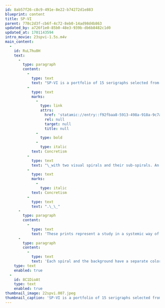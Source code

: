 ```yaml
---
id: 8ab57f26-c8c9-491e-8e22-b74272d1e883
blueprint: content
title: SP-VI
parent: 778c2d3f-cb6f-4c72-8eb0-14ad98d4b863
updated_by: a726f1e0-85b0-48e3-939b-db6b8482c1d0
updated_at: 1701143594
intro_movie: 23spvi-1.5s.m4v
main_content:
  -
    id: RuL7hu0H
    text:
      -
        type: paragraph
        content:
          -
            type: text
            text: "SP-VI is a portfolio of 15 serigraphs selected from experiments in\_"
          -
            type: text
            marks:
              -
                type: link
                attrs:
                  href: 'statamic://entry::f92fbaa8-5913-498a-918a-9c7a54622ea5'
                  rel: null
                  target: null
                  title: null
              -
                type: bold
              -
                type: italic
            text: Concretism
          -
            type: text
            text: "\_with two visual spirals and their sub-spirals. An edition of 35 copies were produced in 1968. The prints (made during a three-year period, 1965-68) resulted from studies using only this pattern of two main spirals and their sub-spirals. From these studies fifteen were selected to become this limited-edition portfolio of serigraphs. It serves also as an early example of Tom’s interest into\_"
          -
            type: text
            marks:
              -
                type: italic
            text: Concretism
          -
            type: text
            text: ".\_\_"
      -
        type: paragraph
        content:
          -
            type: text
            text: 'These prints represent a study in a systemic way of two interactive spirals. This involves two basic spirals (“A” and “B”) each having sub-spirals (“a” and “b”). The main two spirals are made up of a total of 612 squares, each square of the same size. Each main spiral has a subset of squares in the center of each main square. The squares in the sub-spirals change in size in a pattern of enlargement or reduction via 8 sizes. Furthermore, these changes start in the center of spirals A and B, then (moving counterclockwise) the squares in spiral “a” change from size 1 to size 8, then continue to get smaller to size 1 again. This pattern continues. At the same time the other set moves in an opposite way, starting with the largest size, going smaller, then getting larger again. This basic system remains constant throughout this series.'
      -
        type: paragraph
        content:
          -
            type: text
            text: 'Each spiral and the background have a separate color, thus creating five possible combinations. By varying the colors, the overall visual effect will change, as well as the moods being expressed by these changes. For instance, when two colors are used, their combinations may either bring out two strong spirals or lose the spiral effect all together, leaving only soft square rings. The interaction of colors obviously is of prime importance. Furthermore, colors may combine with each other to create on optical similarity, while actually being different.'
    type: text
    enabled: true
  -
    id: 8C1DioAt
    type: text
    enabled: true
thumbnail_image: 22spvi.007.jpeg
thumbnail_caption: 'SP-VI is a portfolio of 15 serigraphs selected from experiments in Concretism with two visual spirals and their sub-spirals.'
---
```

